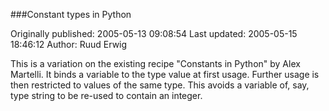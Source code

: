 ###Constant types in Python

Originally published: 2005-05-13 09:08:54
Last updated: 2005-05-15 18:46:12
Author: Ruud Erwig

This is a variation on the existing recipe "Constants in Python" by Alex Martelli. It binds a variable to the type value at first usage. Further usage is then restricted to values of the same type. This avoids a variable of, say, type string to be re-used to contain an integer.